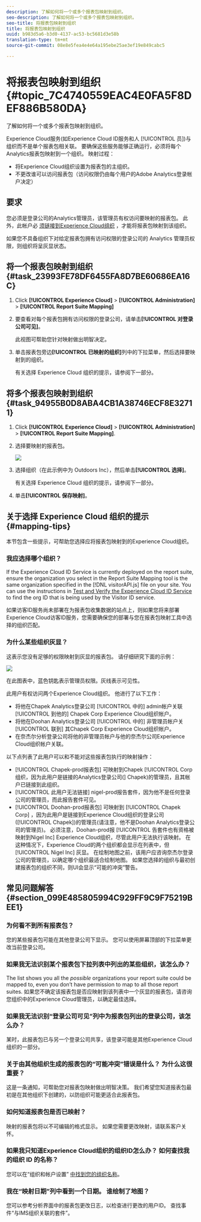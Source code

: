 ```yaml
---
description: 了解如何将一个或多个报表包映射到组织。
seo-description: 了解如何将一个或多个报表包映射到组织。
seo-title: 将报表包映射到组织
title: 将报表包映射到组织
uuid: b983d5a6-b3d0-4137-ac53-bc5681d3e58b
translation-type: tm+mt
source-git-commit: 08e8e5fea4e4e64a195ebe25ae3ef19e849cabc5

---
```



# 将报表包映射到组织 {#topic_7C4740559EAC4E0FA5F8DEF886B580DA}

了解如何将一个或多个报表包映射到组织。

<!-- May 5 2020: This feature will likely be deprecated in Nov 2020. Any users with outstanding report suites that are not mapped will have 6 months to map their RS. -->

Experience Cloud服务(如Experience Cloud ID服务和人 [!UICONTROL 员])与组织而不是单个报表包相关联。 要确保这些服务能够正确运行，必须将每个Analytics报表包映射到一个组织。 映射过程：

* 将Experience Cloud组织设置为报表包的主组织。
* 不更改谁可以访问报表包（访问权限仍由每个用户的Adobe Analytics登录帐户决定）

## 要求

您必须是登录公司的Analytics管理员，该管理员有权访问要映射的报表包。 此外，此帐户必 [须链接到Experience Cloud组织](../admin-getting-started/organizations.md#topic_C31CB834F109465A82ED57FF0563B3F1) ，才能将报表包映射到该组织。

如果您不具备组织下对给定报表包拥有访问权限的登录公司的 Analytics 管理员权限，则组织将呈灰显状态。

## 将一个报表包映射到组织 {#task_23993FE78DF6455FA8D7BE60686EA16C}

1. Click **[!UICONTROL Experience Cloud]** > **[!UICONTROL Administration]** > **[!UICONTROL Report Suite Mapping]**

1. 要查看对每个报表包拥有访问权限的登录公司，请单击&#x200B;**[!UICONTROL 对登录公司可见]**。

   此视图可帮助您针对映射做出明智决定。

1. 单击报表包旁边&#x200B;**[!UICONTROL 已映射的组织]**&#x200B;列中的下拉菜单，然后选择要映射到的组织。

   有关选择 Experience Cloud 组织的提示，请参阅下一部分。

## 将多个报表包映射到组织 {#task_94955B0D8ABA4CB1A38746ECF8E32711}

1. Click **[!UICONTROL Experience Cloud]** > **[!UICONTROL Administration]** > **[!UICONTROL Report Suite Mapping]**.

1. 选择要映射的报表包。

   ![](assets/rs-mapping-multiple.png)

1. 选择组织（在此示例中为 Outdoors Inc），然后单击&#x200B;**[!UICONTROL 选择]**。

   有关选择 Experience Cloud 组织的提示，请参阅下一部分。

1. 单击&#x200B;**[!UICONTROL 保存映射]**。

## 关于选择 Experience Cloud 组织的提示 {#mapping-tips}

本节包含一些提示，可帮助您选择应将报表包映射到的Experience Cloud组织。

### 我应选择哪个组织？

If the Experience Cloud ID Service is currently deployed on the report suite, ensure the organization you select in the Report Suite Mapping tool is the same organization specified in the [!DNL visitorAPI.js] file on your site. You can use the instructions in [Test and Verify the Experience Cloud ID Service](https://docs.adobe.com/content/help/en/id-service/using/implementation-guides/test-verify.html) to find the org ID that is being used by the Visitor ID service.

如果访客ID服务尚未部署在为报表包收集数据的站点上，则如果您将来部署Experience Cloud访客ID服务，您需要确保您的部署与您在报表包映射工具中选择的组织匹配。

### 为什么某些组织灰显？

这表示您没有足够的权限映射到灰显的报表包。 请仔细研究下面的示例：

![](assets/rs-mapping.png)

在此图表中，蓝色钥匙表示管理员权限。灰线表示可见性。

此用户有权访问两个Experience Cloud组织。 他进行了以下工作：

* 将他在Chapek Analytics登录公司 [!UICONTROL 中的] admin帐户关联 [!UICONTROL 到他的] Chapek Corp Experience Cloud组织帐户。
* 将他在Doohan Analytics登录公司 [!UICONTROL 中的] 非管理员帐户关 [!UICONTROL 联到] 其Chapek Corp Experience Cloud组织帐户。
* 在奈杰尔分析登录公司将他的非管理员帐户与他的奈杰尔公司Experience Cloud组织帐户关联。

以下点列表了此用户可以和不能对这些报表包执行的映射操作：

* [!UICONTROL Chapek-prod报表包] 可映射到Chapek [!UICONTROL Corp组织，因为此用户是链接的Analytics登录公司(] Chapek)的管理员，且其帐户已链接到此组织。
* [!UICONTROL 此用户无法链接] nigel-prod报告套件，因为他不是任何登录公司的管理员，而此报告套件可见。
* [!UICONTROL Doohan-prod报表包] 可映射到 [!UICONTROL Chapek Corp] ，因为此用户是链接到Experience Cloud组织的登录公司([!UICONTROL Chapek])的管理员(请注意，他不是Doohan Analytics登录公司的管理员)。 必须注意，Doohan-prod报 [!UICONTROL 告套件也有资格被映射到Nigel Inc] Experience Cloud组织，尽管此用户无法执行该映射。 在这种情况下，Experience Cloud的两个组织都会显示在列表中，但 [!UICONTROL Nigel Inc] 灰显。 在绘制地图之前，该用户应咨询奈杰尔登录公司的管理员，以确定哪个组织最适合绘制地图。 如果您选择的组织与最初创建报表包的组织不同，则UI会显示“可能的冲突”警告。

## 常见问题解答 {#section_099E485805994C929FF9C9F75219BEE1}

### 为何看不到所有报表包？

您的某些报表包可能在其他登录公司下显示。 您可以使用屏幕顶部的下拉菜单更改当前登录公司。

### 如果我无法识别某个报表包下拉列表中列出的某些组织，该怎么办？

The list shows you all the *possible* organizations your report suite could be mapped to, even you don’t have permission to map to all those report suites. 如果您不确定该报表包是否应映射到该列表中一个灰显的报表包，请咨询您组织中的Experience Cloud管理员，以确定最佳选择。

### 如果我无法识别“登录公司可见”列中为报表包列出的登录公司，该怎么办？

某时，此报表包已与另一个登录公司共享，该登录可能是其他Experience Cloud组织的一部分。

### 关于由其他组织生成的报表包的“可能冲突”错误是什么？ 为什么这很重要？

这是一条通知，可帮助您对报表包映射做出明智决策。 我们希望您知道报表包最初是在其他组织下创建的，以防组织可能更适合此报表包。

### 如何知道报表包是否已映射？

映射的报表包将以不可编辑的格式显示。 如果您需要更改映射，请联系客户关怀。

### 如果我只知道Experience Cloud组织的组织ID怎么办？ 如何查找我的组织 ID 的名称？

您可以在“组织和帐户设置” [中找到您的组织名称](https://docs.adobe.com/content/help/zh-Hans/core-services/interface/manage-users-and-products/organizations.html)。

### 我在“映射日期”列中看到一个日期。 谁绘制了地图？

您可以参考分析界面中的报表包更改日志，以检查进行更改的用户ID。 查找事件“与IMS组织关联的套件”。
